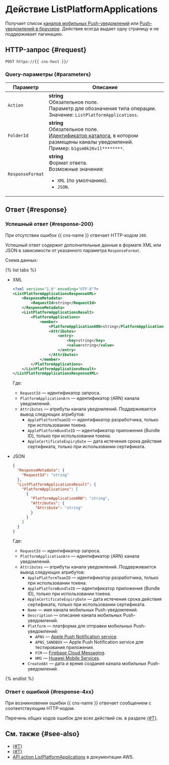 # Действие ListPlatformApplications

Получает список [каналов мобильных Push-уведомлений](../concepts/push.md) или [Push-уведомлений в браузере](../concepts/browser.md). Действие всегда выдает одну страницу и не поддерживает пагинацию.

## HTTP-запрос {#request}

```http
POST https://{{ cns-host }}/
```

### Query-параметры {#parameters}

Параметр | Описание
--- | ---
`Action` | **string**<br/>Обязательное поле.<br/>Параметр для обозначения типа операции.<br/>Значение: `ListPlatformApplications`.
`FolderId` | **string**<br/>Обязательное поле.<br/>[Идентификатор каталога](../../resource-manager/operations/folder/get-id.md), в котором размещены каналы уведомлений.<br/>Пример: `b1gsm0k26v1l********`.
`ResponseFormat` | **string**<br/>Формат ответа.<br/>Возможные значения:<ul><li>`XML` (по умолчанию).</li><li>`JSON`.</li></ul>

## Ответ {#response}

### Успешный ответ {#response-200}

При отсутствии ошибок {{ cns-name }} отвечает HTTP-кодом `200`.

Успешный ответ содержит дополнительные данные в формате XML или JSON в зависимости от указанного параметра `ResponseFormat`.

Схема данных:

{% list tabs %}

- XML

  ```xml
  <?xml version="1.0" encoding="UTF-8"?>
  <ListPlatformApplicationsResponseXML>
	  <ResponseMetadata>
		  <RequestId>string</RequestId>
	  </ResponseMetadata>
	  <ListPlatformApplicationsResult>
		  <PlatformApplications>
			  <member>
				  <PlatformApplicationARN>string</PlatformApplicationARN>
				  <Attributes>
					  <entry>
						  <key>string</key>
						  <value>string</value>
					  </entry>
				  </Attributes>
			  </member>
		  </PlatformApplications>
	  </ListPlatformApplicationsResult>
  </ListPlatformApplicationsResponseXML>
  ```

  Где:
  * `RequestId` — идентификатор запроса.
  * `PlatformApplicationArn` — идентификатор (ARN) канала уведомлений.
  * `Attributes` — атрибуты канала уведомлений. Поддерживается вывод следующих атрибутов:
    * `ApplePlatformTeamID` — идентификатор разработчика, только при использовании токена.
    * `ApplePlatformBundleID` — идентификатор приложения (Bundle ID), только при использовании токена.
    * `AppleCertificateExpiryDate` — дата истечения срока действия сертификата, только при использовании сертификата.

- JSON

  ```json
  {
    "ResponseMetadata": {
      "RequestId": "string"
    },
    "ListPlatformApplicationsResult": {
      "PlatformApplications": [
        {
          "PlatformApplicationARN": "string",
          "Attributes": {
            "Attribute": "string"
          }
        }
      ]
    }
  }
  ```

  Где:
  * `RequestId` — идентификатор запроса.
  * `PlatformApplicationArn` — идентификатор (ARN) канала уведомлений.
  * `Attributes` — атрибуты канала уведомлений. Поддерживается вывод следующих атрибутов:
    * `ApplePlatformTeamID` — идентификатор разработчика, только при использовании токена.
    * `ApplePlatformBundleID` — идентификатор приложения (Bundle ID), только при использовании токена.
    * `AppleCertificateExpiryDate` — дата истечения срока действия сертификата, только при использовании сертификата.
    * `Name` — имя канала мобильных Push-уведомлений.
    * `Description` — описание канала мобильных Push-уведомлений.
    * `Platform` — платформа для отправки мобильных Push-уведомлений:
      * `APNS` — [Apple Push Notification service](https://developer.apple.com/notifications/).
      * `APNS_SANDBOX` — Apple Push Notification service для тестирования приложения.
      * `FCM` — [Firebase Cloud Messaging](https://firebase.google.com/).
      * `HMS` — [Huawei Mobile Services](https://developer.huawei.com/consumer/).
    * `CreatedAt` — дата и время создания канала мобильных Push-уведомлений.

{% endlist %}

### Ответ с ошибкой {#response-4xx}

При возникновении ошибки {{ cns-name }} отвечает сообщением с соответствующим HTTP-кодом.

Перечень общих кодов ошибок для всех действий см. в разделе [{#T}](common-errors.md).

## См. также {#see-also}

* [{#T}](index.md)
* [{#T}](send-request.md)
* [API action ListPlatformApplications](https://docs.aws.amazon.com/sns/latest/api/API_ListPlatformApplications.html) в документации AWS.
